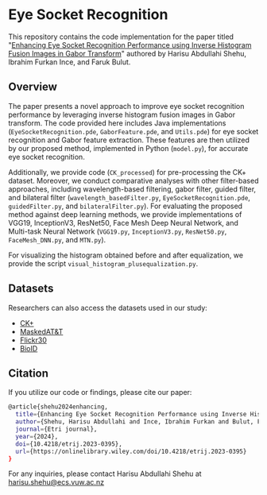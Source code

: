 # Eye Socket Recognition

This repository contains the code implementation for the paper titled "[Enhancing Eye Socket Recognition Performance using Inverse Histogram Fusion Images in Gabor Transform](https://onlinelibrary.wiley.com/doi/10.4218/etrij.2023-0395)" authored by Harisu Abdullahi Shehu, Ibrahim Furkan Ince, and Faruk Bulut.


## Overview

The paper presents a novel approach to improve eye socket recognition performance by leveraging inverse histogram fusion images in Gabor transform. The code provided here includes Java implementations (`EyeSocketRecognition.pde`, `GaborFeature.pde`, and `Utils.pde`) for eye socket recognition and Gabor feature extraction. These features are then utilized by our proposed method, implemented in Python (`model.py`), for accurate eye socket recognition.

Additionally, we provide code (`CK_processed`) for pre-processing the CK+ dataset. Moreover, we conduct comparative analyses with other filter-based approaches, including wavelength-based filtering, gabor filter, guided filter, and bilateral filter (`wavelength_basedFilter.py`, `EyeSocketRecognition.pde`, `guidedFilter.py`, and `bilateralFilter.py`). For evaluating the proposed method against deep learning methods, we provide implementations of VGG19, InceptionV3, ResNet50, Face Mesh Deep Neural Network, and Multi-task Neural Network (`VGG19.py`, `InceptionV3.py`, `ResNet50.py`, `FaceMesh_DNN.py`, and `MTN.py`).

For visualizing the histogram obtained before and after equalization, we provide the script `visual_histogram_plusequalization.py`.

## Datasets

Researchers can also access the datasets used in our study:
- [CK+](http://www.jeffcohn.net/Resources/)
- [MaskedAT&T](https://data.mendeley.com/datasets/v992cb6bw7/6) 
- [Flickr30](https://www.flickr.com/photos/thefacewemake/albums)
- [BioID](https://www.bioid.com/About/BioID-Face-Database)

## Citation

If you utilize our code or findings, please cite our paper:

```bash
@article{shehu2024enhancing,
  title={Enhancing Eye Socket Recognition Performance using Inverse Histogram Fusion Images in Gabor Transform},
  author={Shehu, Harisu Abdullahi and Ince, Ibrahim Furkan and Bulut, Faruk},
  journal={Etri journal},
  year={2024},
  doi={10.4218/etrij.2023-0395},
  url={https://onlinelibrary.wiley.com/doi/10.4218/etrij.2023-0395}
}
```

For any inquiries, please contact Harisu Abdullahi Shehu at harisu.shehu@ecs.vuw.ac.nz
